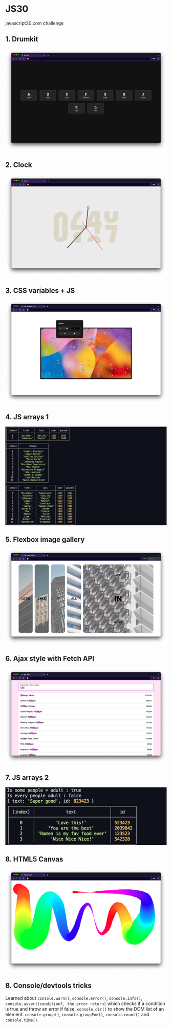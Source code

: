 # JS30
javascript30.com challenge

## 1. Drumkit
![drumkit](https://github.com/antonynyt/JS30/blob/master/1_drumkit/capture.png?raw=true)

## 2. Clock
![clock](https://github.com/antonynyt/JS30/blob/master/2_clock/capture.png?raw=true)

## 3. CSS variables + JS
![CSS](https://github.com/antonynyt/JS30/blob/master/3_css-variables/capture.png?raw=true)

## 4. JS arrays 1
![Array1](https://github.com/antonynyt/JS30/blob/master/4_array-cardio-1/capture.png?raw=true)

## 5. Flexbox image gallery
![FlexBox](https://github.com/antonynyt/JS30/blob/master/5_flex-img-gallery/capture.png?raw=true)

## 6. Ajax style with Fetch API
![Fetch](https://github.com/antonynyt/JS30/blob/master/6_ajax-style/capture.png?raw=true)

## 7. JS arrays 2
![Array2](https://github.com/antonynyt/JS30/blob/master/7_array-cardio-2/capture.png?raw=true)

## 8. HTML5 Canvas
![canvas](https://github.com/antonynyt/JS30/blob/master/8_html5-canvas/capture.png?raw=true)

## 8. Console/devtools tricks
Learned about `console.warn()`, `console.error()`, `console.info()`, `console.assert(condition?, the error return)` which checks if a condition is true and throw an error if false, `console.dir()` to show the DOM list of an element. `console.group()`, `console.groupEnd()`, `console.count()` and `console.time()`.
